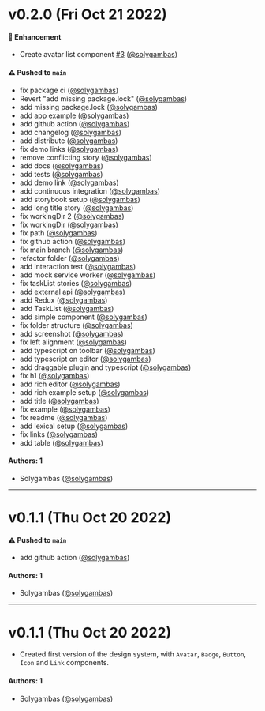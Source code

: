 # v0.2.0 (Fri Oct 21 2022)

#### 🚀 Enhancement

- Create avatar list component [#3](https://github.com/solygambas/react-projects/pull/3) ([@solygambas](https://github.com/solygambas))

#### ⚠️ Pushed to `main`

- fix package ci ([@solygambas](https://github.com/solygambas))
- Revert "add missing package.lock" ([@solygambas](https://github.com/solygambas))
- add missing package.lock ([@solygambas](https://github.com/solygambas))
- add app example ([@solygambas](https://github.com/solygambas))
- add github action ([@solygambas](https://github.com/solygambas))
- add changelog ([@solygambas](https://github.com/solygambas))
- add distribute ([@solygambas](https://github.com/solygambas))
- fix demo links ([@solygambas](https://github.com/solygambas))
- remove conflicting story ([@solygambas](https://github.com/solygambas))
- add docs ([@solygambas](https://github.com/solygambas))
- add tests ([@solygambas](https://github.com/solygambas))
- add demo link ([@solygambas](https://github.com/solygambas))
- add continuous integration ([@solygambas](https://github.com/solygambas))
- add storybook setup ([@solygambas](https://github.com/solygambas))
- add long title story ([@solygambas](https://github.com/solygambas))
- fix workingDir 2 ([@solygambas](https://github.com/solygambas))
- fix workingDir ([@solygambas](https://github.com/solygambas))
- fix path ([@solygambas](https://github.com/solygambas))
- fix github action ([@solygambas](https://github.com/solygambas))
- fix main branch ([@solygambas](https://github.com/solygambas))
- refactor folder ([@solygambas](https://github.com/solygambas))
- add interaction test ([@solygambas](https://github.com/solygambas))
- add mock service worker ([@solygambas](https://github.com/solygambas))
- fix taskList stories ([@solygambas](https://github.com/solygambas))
- add external api ([@solygambas](https://github.com/solygambas))
- add Redux ([@solygambas](https://github.com/solygambas))
- add TaskList ([@solygambas](https://github.com/solygambas))
- add simple component ([@solygambas](https://github.com/solygambas))
- fix folder structure ([@solygambas](https://github.com/solygambas))
- add screenshot ([@solygambas](https://github.com/solygambas))
- fix left alignment ([@solygambas](https://github.com/solygambas))
- add typescript on toolbar ([@solygambas](https://github.com/solygambas))
- add typescript on editor ([@solygambas](https://github.com/solygambas))
- add draggable plugin and typescript ([@solygambas](https://github.com/solygambas))
- fix h1 ([@solygambas](https://github.com/solygambas))
- add rich editor ([@solygambas](https://github.com/solygambas))
- add rich example setup ([@solygambas](https://github.com/solygambas))
- add title ([@solygambas](https://github.com/solygambas))
- fix example ([@solygambas](https://github.com/solygambas))
- fix readme ([@solygambas](https://github.com/solygambas))
- add lexical setup ([@solygambas](https://github.com/solygambas))
- fix links ([@solygambas](https://github.com/solygambas))
- add table ([@solygambas](https://github.com/solygambas))

#### Authors: 1

- Solygambas ([@solygambas](https://github.com/solygambas))

---

# v0.1.1 (Thu Oct 20 2022)

#### ⚠️ Pushed to `main`

- add github action ([@solygambas](https://github.com/solygambas))

#### Authors: 1

- Solygambas ([@solygambas](https://github.com/solygambas))

---

# v0.1.1 (Thu Oct 20 2022)

- Created first version of the design system, with `Avatar`, `Badge`, `Button`, `Icon` and `Link` components.

#### Authors: 1

- Solygambas ([@solygambas](https://github.com/solygambas))
